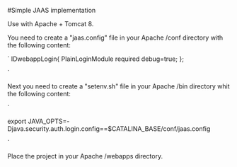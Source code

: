 #Simple JAAS implementation

Use with Apache + Tomcat 8.

You need to create a "jaas.config" file in your Apache /conf directory with the following content:

`
IDwebappLogin{
    PlainLoginModule required debug=true;
};

`

Next you need to create a "setenv.sh" file in your Apache /bin directory whit the following content:

`

export JAVA_OPTS=-Djava.security.auth.login.config==$CATALINA_BASE/conf/jaas.config

`

Place the project in your Apache /webapps directory. 
